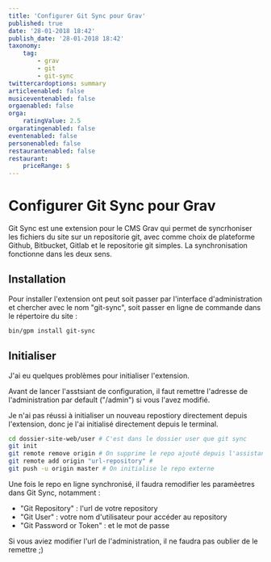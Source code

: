 ```yaml
---
title: 'Configurer Git Sync pour Grav'
published: true
date: '28-01-2018 18:42'
publish_date: '28-01-2018 18:42'
taxonomy:
    tag:
        - grav
        - git
        - git-sync
twittercardoptions: summary
articleenabled: false
musiceventenabled: false
orgaenabled: false
orga:
    ratingValue: 2.5
orgaratingenabled: false
eventenabled: false
personenabled: false
restaurantenabled: false
restaurant:
    priceRange: $
---
```


# Configurer Git Sync pour Grav

Git Sync est une extension pour le CMS Grav qui permet de syncrhoniser les fichiers du site sur un repositorie git, avec comme choix de plateforme Github, Bitbucket, Gitlab et le repositorie git simples. La synchronisation fonctionne dans les deux sens.

## Installation

Pour installer l'extension ont peut soit passer par l'interface d'administration et chercher avec le nom "git-sync", soit passer en ligne de commande dans le répertoire du site :

```bash
bin/gpm install git-sync
```

## Initialiser

J'ai eu quelques problèmes pour initialiser l'extension.

Avant de lancer l'asstsiant de configuration, il faut remettre l'adresse de l'administration par default ("/admin") si vous l'avez modifié.

Je n'ai pas réussi à initialiser un nouveau repostiory directement depuis l'extension, donc je l'ai initialisé directement depuis le terminal.

```bash
cd dossier-site-web/user # C'est dans le dossier user que git sync
git init
git remote remove origin # On supprime le repo ajouté depuis l'assistant de configuration de Git Sync
git remote add origin "url-repository" #
git push -u origin master # On initialise le repo externe
```

Une fois le repo en ligne synchronisé, il faudra remodifier les paramèetres dans Git Sync, notamment :

- "Git Repository" : l'url de votre repository
- "Git User" : votre nom d'utilisateur pour accéder au repository
- "Git Password or Token" : et le mot de passe 

Si vous aviez modifier l'url de l'administration, il ne faudra pas oublier de le remettre ;)